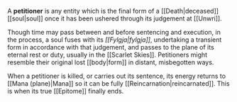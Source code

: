 A **petitioner** is any entity which is the final form of a [[Death|deceased]] [[soul|soul]] once it has been ushered through its judgement at [[Unwri]]. 

Though time may pass between and before sentencing and execution, in the process, a soul fuses with its *[[Fylgja|fylgja]]*, undertaking a transient form in accordance with that judgement, and passes to the plane of its eternal rest or duty, usually in the [[Scarlet Skies]]. Petitioners might resemble their original lost [[body|form]] in distant, misbegotten ways.

When a petitioner is killed, or carries out its sentence, its energy returns to [[Mana (plane)|Mana]] so it can be fully [[Reincarnation|reincarnated]]. This is when its true [[Epitome]] finally ends.